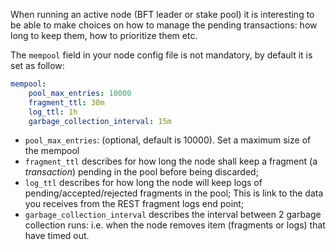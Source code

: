 When running an active node (BFT leader or stake pool) it is interesting to be
able to make choices on how to manage the pending transactions: how long to keep
them, how to prioritize them etc.

The `mempool` field in your node config file is not mandatory, by default it is set
as follow:

```yaml
mempool:
    pool_max_entries: 10000
    fragment_ttl: 30m
    log_ttl: 1h
    garbage_collection_interval: 15m
```

* `pool_max_entries`: (optional, default is 10000). Set a maximum size of the mempool
* `fragment_ttl` describes for how long the node shall keep a fragment (a _transaction_)
  pending in the pool before being discarded;
* `log_ttl` describes for how long the node will keep logs of pending/accepted/rejected
  fragments in the pool; This is link to the data you receives from the REST fragment
  logs end point;
* `garbage_collection_interval` describes the interval between 2 garbage collection
  runs: i.e. when the node removes item (fragments or logs) that have timed out. 
